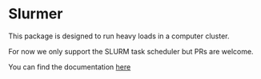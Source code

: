 # Slurmer

This package is designed to run heavy loads in a computer cluster. 

For now we only support the SLURM task scheduler but PRs are welcome.

You can find the documentation [here](https://jmigual.github.io/slurmer/)
